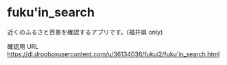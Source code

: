 fuku'in_search
============

近くのふるさと百景を確認するアプリです。(福井県 only)


確認用 URL
https://dl.dropboxusercontent.com/u/36134036/fukui2/fuku'in_search.html

